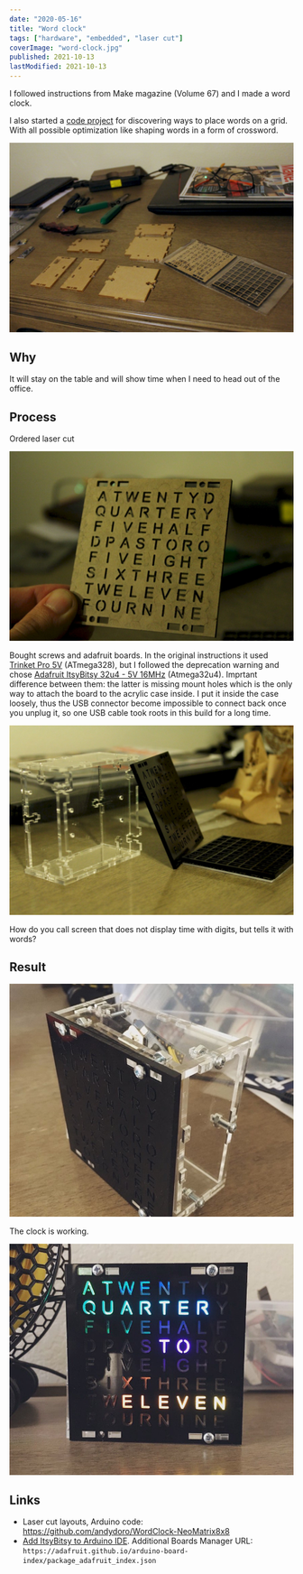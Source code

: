 ```yaml
---
date: "2020-05-16"
title: "Word clock"
tags: ["hardware", "embedded", "laser cut"]
coverImage: "word-clock.jpg"
published: 2021-10-13
lastModified: 2021-10-13
---
```


I followed instructions from Make magazine (Volume 67) and I made a word clock.

I also started a [code project](https://repl.it/@stakanmartini/WordClock#main.cpp) for discovering ways to place words on a grid. With all possible optimization like shaping words in a form of crossword.

![Acryl is ready](./word-clock-1.jpg)

## Why

It will stay on the table and will show time when I need to head out of the office.

## Process

Ordered laser cut

![Peel it](./word-clock-2.jpg)

Bought screws and adafruit boards. In the original instructions it used [Trinket Pro 5V](https://www.adafruit.com/product/2000) (ATmega328), but I followed the deprecation warning and chose [Adafruit ItsyBitsy 32u4 - 5V 16MHz](https://www.adafruit.com/product/3677) (Atmega32u4). Imprtant difference between them: the latter is missing mount holes which is the only way to attach the board to the acrylic case inside. I put it inside the case loosely, thus the USB connector become impossible to connect back once you unplug it, so one USB cable took roots in this build for a long time.

![The case parts](./word-clock-3.jpg)

How do you call screen that does not display time with digits, but tells it with words?

## Result

![The case is assembled](./word-clock-4.jpg)

The clock is working.

![It shows words](./word-clock-5.jpg)


## Links

- Laser cut layouts, Arduino code: https://github.com/andydoro/WordClock-NeoMatrix8x8
- [Add ItsyBitsy to Arduino IDE](https://learn.adafruit.com/introducting-itsy-bitsy-32u4/arduino-ide-setup). Additional Boards Manager URL: `https://adafruit.github.io/arduino-board-index/package_adafruit_index.json`